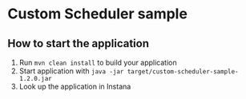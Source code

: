 # Custom Scheduler sample

How to start the application
---

1. Run `mvn clean install` to build your application
1. Start application with `java -jar target/custom-scheduler-sample-1.2.0.jar`
1. Look up the application in Instana

